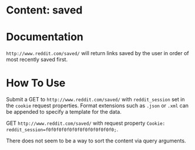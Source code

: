 # Content: saved
# Documentation
`http://www.reddit.com/saved/` will return links saved by the user in order of most recently saved first.

# How To Use
Submit a GET to `http://www.reddit.com/saved/` with `reddit_session` set in the `cookie` request properties.  Format extensions such as `.json` or `.xml` can be appended to specify a template for the data.

GET `http://www.reddit.com/saved/` with request property `Cookie: reddit_session=f0f0f0f0f0f0f0f0f0f0f0f0f0;`.

There does not seem to be a way to sort the content via query arguments.